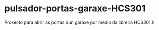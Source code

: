 # pulsador-portas-garaxe-HCS301
Proxecto para abrir as portas dun garaxe por medio da librería HCS301.h
